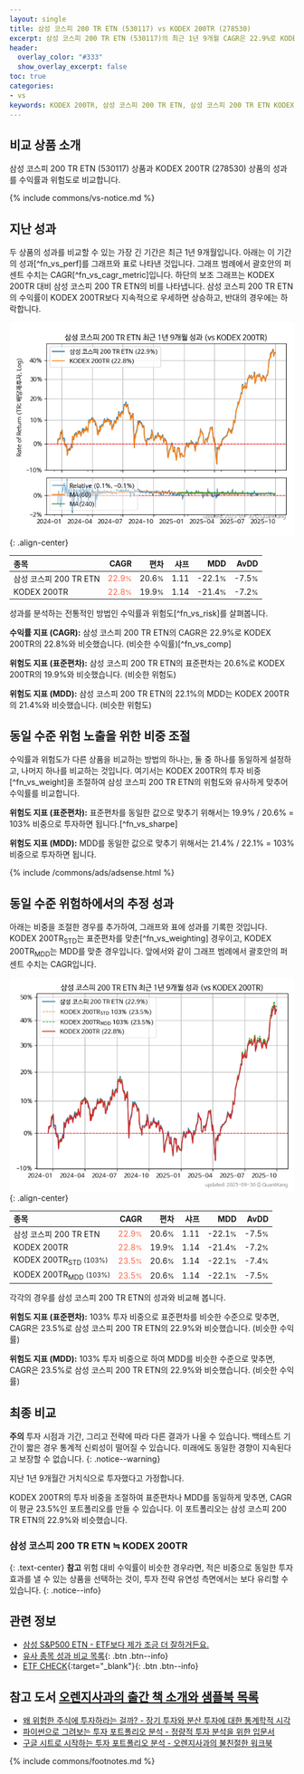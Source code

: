 ```yaml
---
layout: single
title: 삼성 코스피 200 TR ETN (530117) vs KODEX 200TR (278530)
excerpt: 삼성 코스피 200 TR ETN (530117)의 최근 1년 9개월 CAGR은 22.9%로 KODEX 200TR (278530)의 22.8%와 비슷했습니다.
header:
  overlay_color: "#333"
  show_overlay_excerpt: false
toc: true
categories:
- vs
keywords: KODEX 200TR, 삼성 코스피 200 TR ETN, 삼성 코스피 200 TR ETN KODEX 200TR 비교, 530117, 278530, 530117 530117 비교
---
```


## 비교 상품 소개


삼성 코스피 200 TR ETN (530117) 상품과 KODEX 200TR (278530) 상품의 성과를 수익률과 위험도로 비교합니다.





{% include commons/vs-notice.md %}

## 지난 성과

두 상품의 성과를 비교할 수 있는 가장 긴 기간은 최근 1년 9개월입니다. 아래는 이 기간의 성과[^fn_vs_perf]를 그래프와 표로 나타낸 것입니다.
그래프 범례에서 괄호안의 퍼센트 수치는 CAGR[^fn_vs_cagr_metric]입니다.
하단의 보조 그래프는 KODEX 200TR 대비 삼성 코스피 200 TR ETN의 비를 나타냅니다.
삼성 코스피 200 TR ETN의 수익률이 KODEX 200TR보다 지속적으로 우세하면 상승하고, 반대의 경우에는 하락합니다.

![삼성 코스피 200 TR ETN](/vs/images/530117-vs-278530_dual.png){: .align-center}

| **종목** | **CAGR** | **편차** | **샤프** | **MDD** | **AvDD** |
| :------------ | ------: | -----------: | -------: | ------: | -------: |
| 삼성 코스피 200 TR ETN | <span style="color: tomato">22.9<small>%</small></span> | 20.6<small>%</small> | 1.11 | -22.1<small>%</small> | -7.5<small>%</small> |
| KODEX 200TR | <span style="color: tomato">22.8<small>%</small></span> | 19.9<small>%</small> | 1.14 | -21.4<small>%</small> | -7.2<small>%</small> |

<!-- more -->


성과를 분석하는 전통적인 방법인 수익률과 위험도[^fn_vs_risk]를 살펴봅니다.

**수익률 지표 (CAGR):** 삼성 코스피 200 TR ETN의 CAGR은 22.9%로 KODEX 200TR의 22.8%와 비슷했습니다. (비슷한 수익률)[^fn_vs_comp]

**위험도 지표 (표준편차):** 삼성 코스피 200 TR ETN의 표준편차는 20.6%로 KODEX 200TR의 19.9%와 비슷했습니다. (비슷한 위험도)

**위험도 지표 (MDD):** 삼성 코스피 200 TR ETN의 22.1%의 MDD는 KODEX 200TR의 21.4%와 비슷했습니다. (비슷한 위험도)



## 동일 수준 위험 노출을 위한 비중 조절

수익률과 위험도가 다른 상품을 비교하는 방법의 하나는, 둘 중 하나를 동일하게 설정하고, 나머지 하나를 비교하는 것입니다.
여기서는 KODEX 200TR의 투자 비중[^fn_vs_weight]을 조절하여 삼성 코스피 200 TR ETN의 위험도와 유사하게 맞추어 수익률를 비교합니다.

**위험도 지표 (표준편차):** 표준편차를 동일한 값으로 맞추기 위해서는 19.9% / 20.6% = 103% 비중으로 투자하면 됩니다.[^fn_vs_sharpe]

**위험도 지표 (MDD):** MDD를 동일한 값으로 맞추기 위해서는 21.4% / 22.1% = 103% 비중으로 투자하면 됩니다.


{% include /commons/ads/adsense.html %}



## 동일 수준 위험하에서의 추정 성과

아래는 비중을 조절한 경우를 추가하여, 그래프와 표에 성과를 기록한 것입니다.
KODEX 200TR<sub>STD</sub>는 표준편차를 맞춘[^fn_vs_weighting] 경우이고, KODEX 200TR<sub>MDD</sub>는 MDD를 맞춘 경우입니다.
앞에서와 같이 그래프 범례에서 괄호안의 퍼센트 수치는 CAGR입니다.


![삼성 코스피 200 TR ETN](/vs/images/530117-vs-278530.png){: .align-center}



| **종목** | **CAGR** | **편차** | **샤프** | **MDD** | **AvDD** |
| :------------ | ------: | -----------: | -------: | ------: | -------: |
| 삼성 코스피 200 TR ETN | <span style="color: tomato">22.9<small>%</small></span> | 20.6<small>%</small> | 1.11 | -22.1<small>%</small> | -7.5<small>%</small> |
| KODEX 200TR | <span style="color: tomato">22.8<small>%</small></span> | 19.9<small>%</small> | 1.14 | -21.4<small>%</small> | -7.2<small>%</small> |
| KODEX 200TR<sub>STD</sub> <small>(103%)</small> | <span style="color: tomato">23.5<small>%</small></span> | 20.6<small>%</small> | 1.14 | -22.1<small>%</small> | -7.4<small>%</small> |
| KODEX 200TR<sub>MDD</sub> <small>(103%)</small> | <span style="color: tomato">23.5<small>%</small></span> | 20.6<small>%</small> | 1.14 | -22.1<small>%</small> | -7.5<small>%</small> |



각각의 경우를 삼성 코스피 200 TR ETN의 성과와 비교해 봅니다.

**위험도 지표 (표준편차):** 103% 투자 비중으로 표준편차를 비슷한 수준으로 맞추면, CAGR은 23.5%로 삼성 코스피 200 TR ETN의 22.9%와 비슷했습니다. (비슷한 수익률)

**위험도 지표 (MDD):** 103% 투자 비중으로 하여 MDD를 비슷한 수준으로 맞추면, CAGR은 23.5%로 삼성 코스피 200 TR ETN의 22.9%와 비슷했습니다. (비슷한 수익률)




## 최종 비교

**주의** 투자 시점과 기간, 그리고 전략에 따라 다른 결과가 나올 수 있습니다. 백테스트 기간이 짧은 경우 통계적 신뢰성이 떨어질 수 있습니다. 미래에도 동일한 경향이 지속된다고 보장할 수 없습니다.
{: .notice--warning}

지난 1년 9개월간 거치식으로 투자했다고 가정합니다.

KODEX 200TR의 투자 비중을 조절하여 표준편차나 MDD를 동일하게 맞추면, CAGR이 평균 23.5%인 포트폴리오를 만들 수 있습니다.
이 포트폴리오는 삼성 코스피 200 TR ETN의 22.9%와 비슷했습니다.

### 삼성 코스피 200 TR ETN ≒ KODEX 200TR
{: .text-center}
**참고** 위험 대비 수익률이 비슷한 경우라면, 적은 비중으로 동일한 투자 효과를 낼 수 있는 상품을 선택하는 것이, 투자 전략 유연성 측면에서는 보다 유리할 수 있습니다.
{: .notice--info}


## 관련 정보

- [삼성 S&P500 ETN - ETF보다 제가 조금 더 잘하거든요.](https://kongdori.tistory.com/314)
- [유사 종목 성과 비교 목록](/vs/){: .btn .btn--info}
- [ETF CHECK](https://www.etfcheck.co.kr/mobile/etpitem/278530/compare?compCode%5B%5D=530117){:target="_blank"}{: .btn .btn--info}


## 참고 도서 [오렌지사과의 출간 책 소개와 샘플북 목록](https://kongdori.tistory.com/691)

- [왜 위험한 주식에 투자하라는 걸까? - 장기 투자와 분산 투자에 대한 통계학적 시각](https://kongdori.tistory.com/421)
- [파이썬으로 그려보는 투자 포트폴리오 분석  - 정량적 투자 분석을 위한 입문서](https://kongdori.tistory.com/643)
- [구글 시트로 시작하는 투자 포트폴리오 분석 - 오렌지사과의 불친절한 워크북](https://kongdori.tistory.com/449)

{% include commons/footnotes.md %}